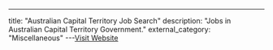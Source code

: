 ---
title: "Australian Capital Territory Job Search"
description: "Jobs in Australian Capital Territory Government."
external_category: "Miscellaneous"
---[Visit Website](https://www.jobs.act.gov.au/)

